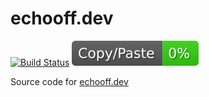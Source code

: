 # echooff.dev

[![Build Status](https://dev.azure.com/screendriver/echooff.dev/_apis/build/status/screendriver.echooff.dev?branchName=master)](https://dev.azure.com/screendriver/echooff.dev/_build/latest?definitionId=11&branchName=master)
![jscpd-badge](jscpd-badge.svg)

Source code for [echooff.dev](https://www.echooff.dev)
